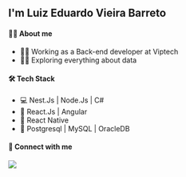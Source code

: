 ## I'm Luiz Eduardo Vieira Barreto

#### :pouting_man: About me
- :technologist: Working as a Back-end developer at Viptech
- :man_scientist: Exploring everything about data

#### :hammer_and_wrench: Tech Stack
- :computer: Nest.Js | Node.Js | C#
- :art: React.Js | Angular
- :iphone: React Native
- :floppy_disk: Postgresql | MySQL | OracleDB

#### :handshake: Connect with me
<a href="https://www.linkedin.com/in/luiz-eduardo-vieira-barreto-a36b41200/" target="_blank" ><img src="https://img.shields.io/badge/LinkedIn-0077B5?style=for-the-badge&logo=linkedin&logoColor=white" ></a>
